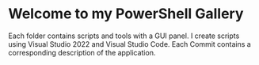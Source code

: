 # Welcome to my PowerShell Gallery

Each folder contains scripts and tools with a GUI panel. 
I create scripts using Visual Studio 2022 and Visual Studio Code.
Each Commit contains a corresponding description of the application.
